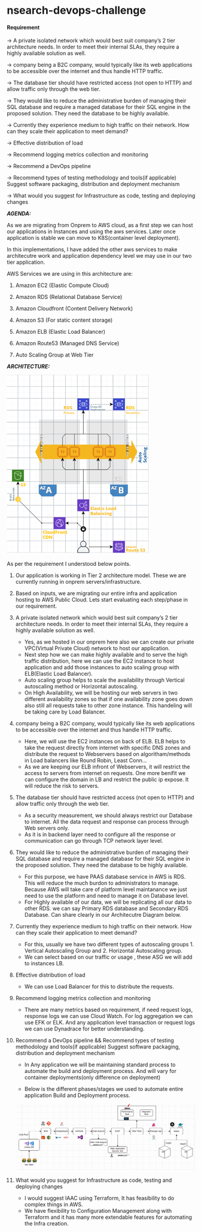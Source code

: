 # nsearch-devops-challenge


#### Requirement

 -> A private isolated network which would best suit company’s 2 tier architecture needs. In order to meet their internal SLAs, they require a highly available solution as well.

 -> company being a B2C company, would typically like its web applications to be accessible over the internet and thus handle HTTP traffic.

 -> The database tier should have restricted access (not open to HTTP) and allow traffic only through the web tier.

 -> They would like to reduce the administrative burden of managing their SQL database and require a managed database for their SQL engine in the proposed solution. They need the database to be highly available.

 -> Currently they experience medium to high traffic on their network. How can they scale their application to meet demand?

 -> Effective distribution of load

 -> Recommend logging metrics collection and monitoring

 -> Recommend a DevOps pipeline

 -> Recommend types of testing methodology and tools(if applicable) Suggest software packaging, distribution and deployment mechanism

 -> What would you suggest for Infrastructure as code, testing and deploying changes



***AGENDA:***

As we are migrating from Onprem to AWS cloud, as a first step we can host our applications in Instances and using the aws services. Later once application is stable we can move to K8S(container level deployment).

In this implementations, I have added the other aws services to make architecutre work and application dependency level we may use in our two tier application.

AWS Services we are using in this architecture are:

  1. Amazon EC2 (Elastic Compute Cloud)
	
  2. Amazon RDS (Relational Database Service)

  3. Amazon Cloudfront (Content Delivery Network)

  4. Amazon S3 (For static content storage)

  5. Amazon ELB (Elastic Load Balancer)

  6. Amazon Route53 (Managed DNS Service)

  7. Auto Scaling Group at Web Tier

	
***ARCHITECTURE:***

![](./Challenge1/Architecture.png)

As per the requirement I understood below points.

1. Our application is working in Tier 2 architecture model. These we are currently running in onprem servers/infrastructure.
2. Based on inputs, we are migrating our entire infra and application hosting to AWS Public Cloud. Lets start evaluating each step/phase in our requirement.

3. A private isolated network which would best suit company’s 2 tier architecture needs. In order to meet their internal SLAs, they require a highly available solution as well. 

      - Yes, as we hosted in our onprem here also we can create our private VPC(Virtual Private Cloud) network to host our application.
	  - Next step how we can make highly available and to serve the high traffic distribution, here we can use the EC2 instance to host application and add those instances to auto scaling group with ELB(Elastic Load Balancer). 
	  - Auto scaling group helps to scale the availability through Vertical autoscaling method or Horizontal autoscaling.
	  - On High Availability, we will be hosting our web servers in two different availability zones so that if one availability zone goes down also still all requests take to other zone instance. This handeling will be taking care by Load Balancer.
	  
4. company being a B2C company, would typically like its web applications to be accessible over the internet and thus handle HTTP traffic.

      - Here, we will use the EC2 instances on back of ELB. ELB helps to take the request directly from internet with specific DNS zones and distribute the request to Webservers based on algoritham/methods in Load balancers like Round Robin, Least Conn...
	  - As we are keeping our ELB infront of Webservers, it will restrict the access to servers from internet on requests. One more benifit we can configure the domain in LB and restrict the public ip expose. It will reduce the risk to servers.

5. The database tier should have restricted access (not open to HTTP) and allow traffic only through the web tier.
 
      - As a security measurement, we should always restrict our Database to internet. All the data request and response can process through Web servers only.
	  - As it is in backend layer need to configure all the response or communication can go through TCP network layer level.
	  
6. They would like to reduce the administrative burden of managing their SQL database and require a managed database for their SQL engine in the proposed solution. They need the database to be highly available.

      - For this purpose, we have PAAS database service in AWS is RDS. This will reduce the much burdon to administrators to manage. Because AWS will take care of platform level maintanance we just need to use the platform and need to manage it on Database level.
	  - For Highly available of our data, we will be replicating all our data to other RDS. we can say Primary RDS database and Secondary RDS Database.
	     Can share clearly in our Architecutre Diagram below.
		 
7. Currently they experience medium to high traffic on their network. How can they scale their application to meet demand?

      - For this, usually we have two different types of autoscaling groups 1. Vertical Autoscaling Group and 2. Horizontal Autoscaling group.
	  - We can select based on our traffic or usage , these ASG we will add to instances LB.
	  
8. Effective distribution of load

      - We can use Load Balancer for this to distribute the requests.
	  
9. Recommend logging metrics collection and monitoring

      - There are many metrics based on requirement, if need request logs, response logs we can use Cloud Watch. For log aggregation we can use EFK or ELK. And any application level transaction or request logs we can use Dynadrace for better understanding.
	  
10. Recommend a DevOps pipeline && Recommend types of testing methodology and tools(if applicable) Suggest software packaging, distribution and deployment mechanism
    
	  - In Any application we will be maintaining standard process to automate the build and deployment process. And will vary for container deployments(only difference on deployment)
	  
	  - Below is the different phases/stages we used to automate entire application Build and Deployment process.
	  
      ![](./Challenge1/DevOps-Process.png)
	  
	  
11. What would you suggest for Infrastructure as code, testing and deploying changes

      - I would suggest IAAC using Terraform, It has feasibility to do complex things in AWS. 
	  - We have flexibility to Configuration Management along with Terraform and it has many more extendable features for automating the Infra creation.